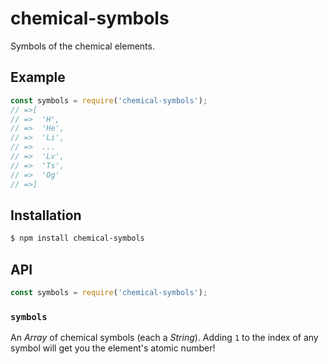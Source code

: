 # chemical-symbols

Symbols of the chemical elements.

## Example

``` javascript
const symbols = require('chemical-symbols');
// =>[
// =>  'H',
// =>  'He',
// =>  'Li',
// =>  ...
// =>  'Lv',
// =>  'Ts',
// =>  'Og'
// =>]
```

## Installation

``` bash
$ npm install chemical-symbols
```

## API

``` javascript
const symbols = require('chemical-symbols');
```

### `symbols`

An _Array_ of chemical symbols (each a _String_). Adding `1` to the index of any
symbol will get you the element's atomic number!
